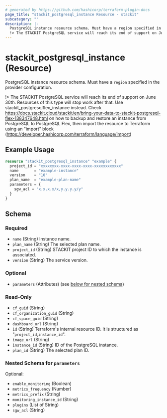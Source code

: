 ```yaml
---
# generated by https://github.com/hashicorp/terraform-plugin-docs
page_title: "stackit_postgresql_instance Resource - stackit"
subcategory: ""
description: |-
  PostgreSQL instance resource schema. Must have a region specified in the provider configuration.
  !> The STACKIT PostgreSQL service will reach its end of support on June 30th. Resources of this type will stop work after that. Use stackitpostgresqlflexinstance instead. Check https://docs.stackit.cloud/stackit/en/bring-your-data-to-stackit-postgresql-flex-138347648.html on how to backup and restore an instance from PostgreSQL to PostgreSQL Flex, then import the resource to Terraform using an "import" block (https://developer.hashicorp.com/terraform/language/import)
---
```


# stackit_postgresql_instance (Resource)

PostgreSQL instance resource schema. Must have a `region` specified in the provider configuration.

!> The STACKIT PostgreSQL service will reach its end of support on June 30th. Resources of this type will stop work after that. Use stackit_postgresqlflex_instance instead. Check https://docs.stackit.cloud/stackit/en/bring-your-data-to-stackit-postgresql-flex-138347648.html on how to backup and restore an instance from PostgreSQL to PostgreSQL Flex, then import the resource to Terraform using an "import" block (https://developer.hashicorp.com/terraform/language/import)

## Example Usage

```terraform
resource "stackit_postgresql_instance" "example" {
  project_id = "xxxxxxxx-xxxx-xxxx-xxxx-xxxxxxxxxxxx"
  name       = "example-instance"
  version    = "10"
  plan_name  = "example-plan-name"
  parameters = {
    sgw_acl = "x.x.x.x/x,y.y.y.y/y"
  }
}
```

<!-- schema generated by tfplugindocs -->
## Schema

### Required

- `name` (String) Instance name.
- `plan_name` (String) The selected plan name.
- `project_id` (String) STACKIT project ID to which the instance is associated.
- `version` (String) The service version.

### Optional

- `parameters` (Attributes) (see [below for nested schema](#nestedatt--parameters))

### Read-Only

- `cf_guid` (String)
- `cf_organization_guid` (String)
- `cf_space_guid` (String)
- `dashboard_url` (String)
- `id` (String) Terraform's internal resource ID. It is structured as "`project_id`,`instance_id`".
- `image_url` (String)
- `instance_id` (String) ID of the PostgreSQL instance.
- `plan_id` (String) The selected plan ID.

<a id="nestedatt--parameters"></a>
### Nested Schema for `parameters`

Optional:

- `enable_monitoring` (Boolean)
- `metrics_frequency` (Number)
- `metrics_prefix` (String)
- `monitoring_instance_id` (String)
- `plugins` (List of String)
- `sgw_acl` (String)
